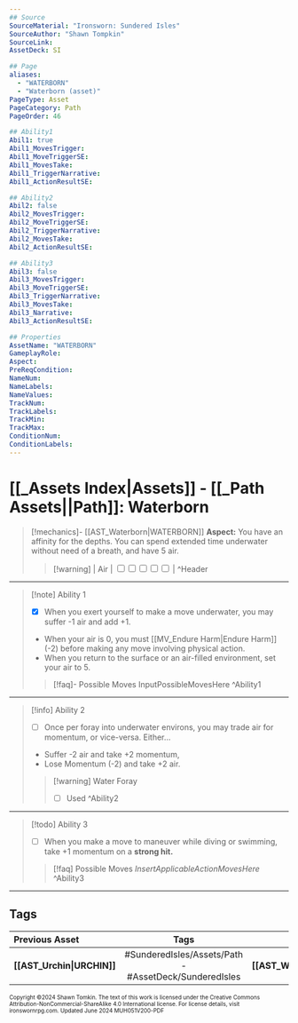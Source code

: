 ```yaml
---
## Source
SourceMaterial: "Ironsworn: Sundered Isles"
SourceAuthor: "Shawn Tompkin"
SourceLink: 
AssetDeck: SI

## Page
aliases:
  - "WATERBORN"
  - "Waterborn (asset)"
PageType: Asset
PageCategory: Path
PageOrder: 46

## Ability1
Abil1: true
Abil1_MovesTrigger: 
Abil1_MoveTriggerSE: 
Abil1_MovesTake: 
Abil1_TriggerNarrative: 
Abil1_ActionResultSE: 

## Ability2
Abil2: false
Abil2_MovesTrigger: 
Abil2_MoveTriggerSE: 
Abil2_TriggerNarrative: 
Abil2_MovesTake: 
Abil2_ActionResultSE: 

## Ability3
Abil3: false
Abil3_MovesTrigger: 
Abil3_MoveTriggerSE: 
Abil3_TriggerNarrative: 
Abil3_MovesTake: 
Abil3_Narrative: 
Abil3_ActionResultSE: 

## Properties
AssetName: "WATERBORN"
GameplayRole: 
Aspect: 
PreReqCondition: 
NameNum: 
NameLabels: 
NameValues: 
TrackNum: 
TrackLabels: 
TrackMin: 
TrackMax: 
ConditionNum: 
ConditionLabels: 
---
```

# [[_Assets Index|Assets]] - [[_Path Assets||Path]]: Waterborn

> [!mechanics]- [[AST_Waterborn|WATERBORN]]
> **Aspect:** You have an affinity for the depths. You can spend extended time underwater without need of a breath, and have 5 air.
> > [!warning] | Air | <input type="checkbox" /><input type="checkbox" /><input type="checkbox" /><input type="checkbox" /><input type="checkbox" /> | ^Header
___
> [!note] Ability 1
> - [x] When you exert yourself to make a move underwater, you may suffer -1 air and add +1.
> - When your air is 0, you must [[MV_Endure Harm|Endure Harm]] (-2) before making any move involving physical action.
> - When you return to the surface or an air-filled environment, set your air to 5.  
> > [!faq]- Possible Moves
> > InputPossibleMovesHere ^Ability1
___
> [!info] Ability 2
> - [ ] Once per foray into underwater environs, you may trade air for momentum, or vice-versa. Either...
> - Suffer -2 air and take +2 momentum,
> - Lose Momentum (-2) and take +2 air. 
> > [!warning] Water Foray
> > - [ ] Used ^Ability2
___
> [!todo] Ability 3
> - [ ] When you make a move to maneuver while diving or swimming, take +1 momentum on a **strong hit.**
> > [!faq] Possible Moves
> > _InsertApplicableActionMovesHere_ ^Ability3
___
## Tags

| Previous Asset | Tags | Next Asset |
| :--- | :---: | ---: |
| **[[AST_Urchin\|URCHIN]]** | #SunderedIsles/Assets/Path - #AssetDeck/SunderedIsles | **[[AST_Windbinder\|WINDBINDER]]** |

<font size=-2>Copyright ©2024 Shawn Tomkin. The text of this work is licensed under the Creative Commons Attribution-NonCommercial-ShareAlike 4.0 International license. For license details, visit ironswornrpg.com. Updated June 2024 MUH051V200-PDF</font>